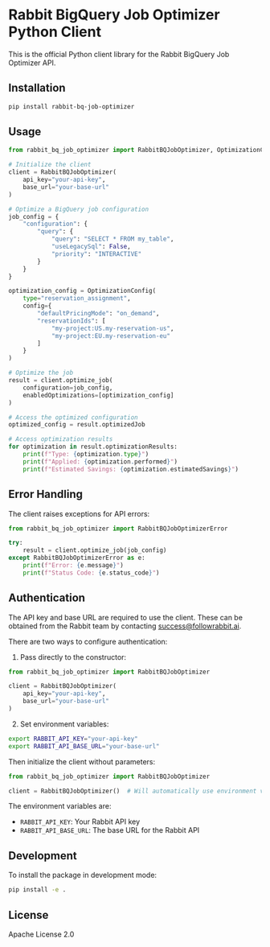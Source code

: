 # Rabbit BigQuery Job Optimizer Python Client

This is the official Python client library for the Rabbit BigQuery Job Optimizer API.

## Installation

```bash
pip install rabbit-bq-job-optimizer
```

## Usage

```python
from rabbit_bq_job_optimizer import RabbitBQJobOptimizer, OptimizationConfig

# Initialize the client
client = RabbitBQJobOptimizer(
    api_key="your-api-key",
    base_url="your-base-url"  
)

# Optimize a BigQuery job configuration
job_config = {
    "configuration": {
        "query": {
            "query": "SELECT * FROM my_table",
            "useLegacySql": False,
            "priority": "INTERACTIVE"
        }
    }
}

optimization_config = OptimizationConfig(
    type="reservation_assignment",
    config={
        "defaultPricingMode": "on_demand",
        "reservationIds": [
            "my-project:US.my-reservation-us",
            "my-project:EU.my-reservation-eu"
        ]
    }
)

# Optimize the job
result = client.optimize_job(
    configuration=job_config,
    enabledOptimizations=[optimization_config]
)

# Access the optimized configuration
optimized_config = result.optimizedJob

# Access optimization results
for optimization in result.optimizationResults:
    print(f"Type: {optimization.type}")
    print(f"Applied: {optimization.performed}")
    print(f"Estimated Savings: {optimization.estimatedSavings}")
```

## Error Handling

The client raises exceptions for API errors:

```python
from rabbit_bq_job_optimizer import RabbitBQJobOptimizerError

try:
    result = client.optimize_job(job_config)
except RabbitBQJobOptimizerError as e:
    print(f"Error: {e.message}")
    print(f"Status Code: {e.status_code}")
```

## Authentication

The API key and base URL are required to use the client. These can be obtained from the Rabbit team by contacting success@followrabbit.ai.

There are two ways to configure authentication:

1. Pass directly to the constructor:
```python
from rabbit_bq_job_optimizer import RabbitBQJobOptimizer

client = RabbitBQJobOptimizer(
    api_key="your-api-key",
    base_url="your-base-url"
)
```

2. Set environment variables:
```bash
export RABBIT_API_KEY="your-api-key"
export RABBIT_API_BASE_URL="your-base-url"
```

Then initialize the client without parameters:
```python
from rabbit_bq_job_optimizer import RabbitBQJobOptimizer

client = RabbitBQJobOptimizer()  # Will automatically use environment variables
```

The environment variables are:
- `RABBIT_API_KEY`: Your Rabbit API key
- `RABBIT_API_BASE_URL`: The base URL for the Rabbit API

## Development

To install the package in development mode:

```bash
pip install -e .
```

## License

Apache License 2.0 